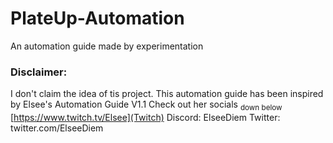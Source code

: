 # PlateUp-Automation
An automation guide made by experimentation
### Disclaimer:
I don't claim the idea of tis project.
This automation guide has been inspired by Elsee's Automation Guide V1.1
Check out her socials <sub>down below</sub>
[https://www.twitch.tv/Elsee](Twitch)
Discord: ElseeDiem
Twitter: twitter.com/ElseeDiem
